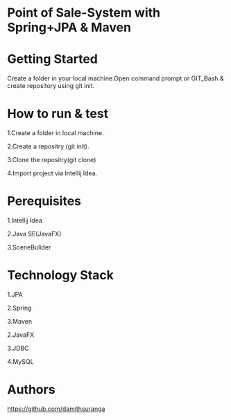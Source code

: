 Point of Sale-System with Spring+JPA & Maven
=====


Getting Started
====

Create a folder in your local machine.Open command prompt or GIT_Bash & create repository using git init.  

How to run & test 
========
 
1.Create a folder in local machine.

2.Create a repositry (git init).

3.Clone the repositry(git clone)


4.Import project via Intellij Idea.

Perequisites
=====

1.Intellij Idea

2.Java SE(JavaFX)

3.SceneBulider

Technology Stack
==============

1.JPA

2.Spring

3.Maven

2.JavaFX

3.JDBC

4.MySQL

Authors
=============

https://github.com/damithsuranga

